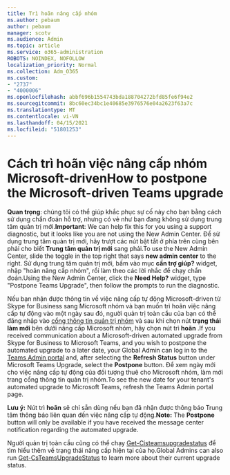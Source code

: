 ```yaml
---
title: Trì hoãn nâng cấp nhóm
ms.author: pebaum
author: pebaum
manager: scotv
ms.audience: Admin
ms.topic: article
ms.service: o365-administration
ROBOTS: NOINDEX, NOFOLLOW
localization_priority: Normal
ms.collection: Adm_O365
ms.custom:
- "2737"
- "4000006"
ms.openlocfilehash: abbf696b1554743bda188704272bfd85fe6f94e2
ms.sourcegitcommit: 8bc60ec34bc1e40685e3976576e04a2623f63a7c
ms.translationtype: MT
ms.contentlocale: vi-VN
ms.lasthandoff: 04/15/2021
ms.locfileid: "51801253"
---
```

# <a name="how-to-postpone-the-microsoft-driven-teams-upgrade"></a><span data-ttu-id="b722c-102">Cách trì hoãn việc nâng cấp nhóm Microsoft-driven</span><span class="sxs-lookup"><span data-stu-id="b722c-102">How to postpone the Microsoft-driven Teams upgrade</span></span>

<span data-ttu-id="b722c-103">**Quan trọng**: chúng tôi có thể giúp khắc phục sự cố này cho bạn bằng cách sử dụng chẩn đoán hỗ trợ, nhưng có vẻ như bạn đang không sử dụng trung tâm quản trị mới.</span><span class="sxs-lookup"><span data-stu-id="b722c-103">**Important**: We can help fix this for you using a support diagnostic, but it looks like you are not using the New Admin Center.</span></span> <span data-ttu-id="b722c-104">Để sử dụng trung tâm quản trị mới, hãy trượt các nút bật tắt ở phía trên cùng bên phải cho biết **Trung tâm quản trị mới** sang phải.</span><span class="sxs-lookup"><span data-stu-id="b722c-104">To use the New Admin Center, slide the toggle in the top right that says **new admin center** to the right.</span></span> <span data-ttu-id="b722c-105">Sử dụng trung tâm quản trị mới, bấm vào mục **cần trợ giúp?** widget, nhập "hoãn nâng cấp nhóm", rồi làm theo các lời nhắc để chạy chẩn đoán.</span><span class="sxs-lookup"><span data-stu-id="b722c-105">Using the New Admin Center, click the **Need Help?** widget, type "Postpone Teams Upgrade", then follow the prompts to run the diagnostic.</span></span>

<span data-ttu-id="b722c-106">Nếu bạn nhận được thông tin về việc nâng cấp tự động Microsoft-driven từ Skype for Business sang Microsoft nhóm và bạn muốn trì hoãn việc nâng cấp tự động vào một ngày sau đó, người quản trị toàn cầu của bạn có thể đăng nhập vào [cổng thông tin quản trị nhóm](https://admin.teams.microsoft.com/dashboard) và sau khi chọn nút **trạng thái làm mới** bên dưới nâng cấp Microsoft nhóm, hãy chọn nút trì **hoãn** .</span><span class="sxs-lookup"><span data-stu-id="b722c-106">If you received communication about a Microsoft-driven automated upgrade from Skype for Business to Microsoft Teams, and you wish to postpone the automated upgrade to a later date, your Global Admin can log in to the [Teams Admin portal](https://admin.teams.microsoft.com/dashboard) and, after selecting the **Refresh Status** button under Microsoft Teams Upgrade, select the **Postpone** button.</span></span> <span data-ttu-id="b722c-107">Để xem ngày mới cho việc nâng cấp tự động của đối tượng thuê cho Microsoft nhóm, làm mới trang cổng thông tin quản trị nhóm.</span><span class="sxs-lookup"><span data-stu-id="b722c-107">To see the new date for your tenant's automated upgrade to Microsoft Teams, refresh the Teams Admin portal page.</span></span>

<span data-ttu-id="b722c-108">**Lưu ý:** Nút trì **hoãn** sẽ chỉ sẵn dùng nếu bạn đã nhận được thông báo Trung tâm thông báo liên quan đến việc nâng cấp tự động.</span><span class="sxs-lookup"><span data-stu-id="b722c-108">**Note:** The **Postpone** button will only be available if you have received the message center notification regarding the automated upgrade.</span></span> 

<span data-ttu-id="b722c-109">Người quản trị toàn cầu cũng có thể chạy [Get-Cisteamsupgradestatus](https://docs.microsoft.com/powershell/module/skype/get-csteamsupgradestatus?view=skype-ps) để tìm hiểu thêm về trạng thái nâng cấp hiện tại của họ.</span><span class="sxs-lookup"><span data-stu-id="b722c-109">Global Admins can also run [Get-CsTeamsUpgradeStatus](https://docs.microsoft.com/powershell/module/skype/get-csteamsupgradestatus?view=skype-ps) to learn more about their current upgrade status.</span></span>
